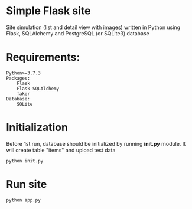 # Simple Flask site

Site simulation (list and detail view with images) written in Python using Flask, 
SQLAlchemy and PostgreSQL (or SQLite3) database

# Requirements:
```
Python>=3.7.3
Packages:
    Flask
    Flask-SQLAlchemy
    faker
Database:
    SQLite
```

# Initialization
Before 1st run, database should be initialized by running **init.py** module. It
will create table "items" and upload test data 
```
python init.py
```

# Run site
```
python app.py
```